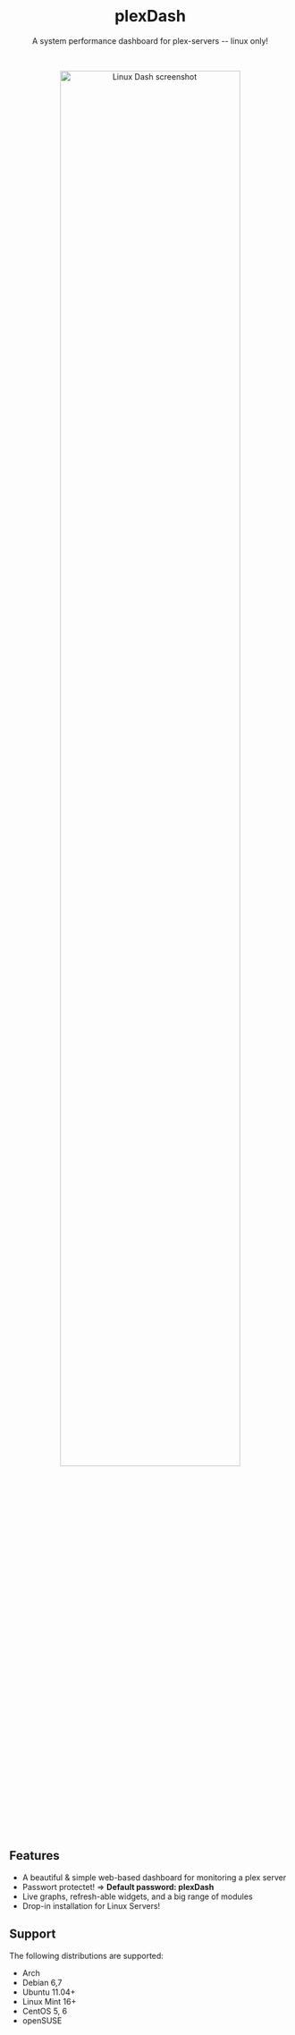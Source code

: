 <br/>
<h1 align="center">
  plexDash
</h1>

<p align="center">
  A system performance dashboard for plex-servers -- linux only!
</p>

<br/>
<p align="center">
    <img width="80%" alt="Linux Dash screenshot" src="http://i.imgur.com/oFMVOEC.png">
</p>

<br/>

## Features
* A beautiful & simple web-based dashboard for monitoring a plex server
* Passwort protectet! 	&rArr;  **Default password:  plexDash**
* Live graphs, refresh-able widgets, and a big range of modules
* Drop-in installation for Linux Servers!

## Support

The following distributions are supported:
* Arch
* Debian 6,7
* Ubuntu 11.04+
* Linux Mint 16+
* CentOS 5, 6
* openSUSE
